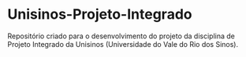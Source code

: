 # Unisinos-Projeto-Integrado
Repositório criado para o desenvolvimento do projeto da disciplina de Projeto Integrado da Unisinos (Universidade do Vale do Rio dos Sinos).
